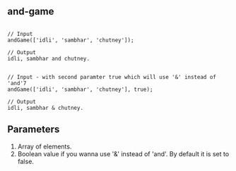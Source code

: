 ## and-game

```JS

// Input
andGame(['idli', 'sambhar', 'chutney']);

// Output
idli, sambhar and chutney.


// Input - with second paramter true which will use '&' instead of 'and'7
andGame(['idli', 'sambhar', 'chutney'], true);

// Output
idli, sambhar & chutney.

```

## Parameters
1. Array of elements.
2. Boolean value if you wanna use '&' instead of 'and'. By default it is set to false.

